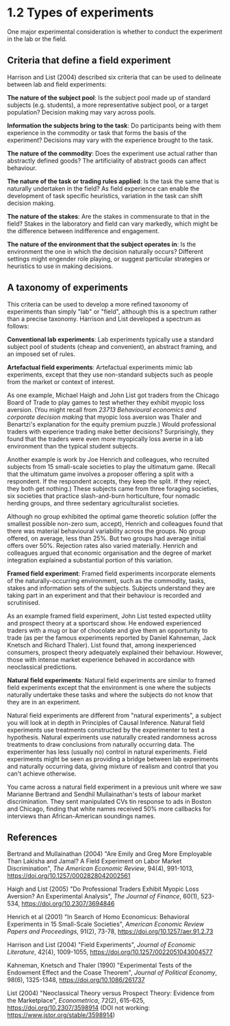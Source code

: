 # 1.2 Types of experiments

One major experimental consideration is whether to conduct the experiment in the lab or the field.

## Criteria that define a field experiment

Harrison and List (2004) described six criteria that can be used to delineate between lab and field experiments:

**The nature of the subject pool**: Is the subject pool made up of standard subjects (e.g. students), a more representative subject pool, or a target population? Decision making may vary across pools.

**Information the subjects bring to the task**: Do participants being with them experience in the commodity or task that forms the basis of the experiment? Decisions may vary with the experience brought to the task.

**The nature of the commodity**: Does the experiment use actual rather than abstractly defined goods? The artificiality of abstract goods can affect behaviour.

**The nature of the task or trading rules applied**: Is the task the same that is naturally undertaken in the field? As field experience can enable the development of task specific heuristics, variation in the task can shift decision making.

**The nature of the stakes**: Are the stakes in commensurate to that in the field? Stakes in the laboratory and field can vary markedly, which might be the difference between indifference and engagement.

**The nature of the environment that the subject operates in**: Is the environment the one in which the decision naturally occurs? Different settings might engender role playing, or suggest particular strategies or heuristics to use in making decisions.

## A taxonomy of experiments

This criteria can be used to develop a more refined taxonomy of experiments than simply "lab" or "field", although this is a spectrum rather than a precise taxonomy. Harrison and List developed a spectrum as follows:

**Conventional lab experiments**: Lab experiments typically use a standard subject pool of students (cheap and convenient), an abstract framing, and an imposed set of rules. 

**Artefactual field experiments**: Artefactual experiments mimic lab experiments, except that they use non-standard subjects such as people from the market or context of interest.

As one example, Michael Haigh and John List got traders from the Chicago Board of Trade to play games to test whether they exhibit myopic loss aversion. (You might recall from *23713 Behavioural economics and corporate decision making* that myopic loss aversion was Thaler and Benartzi's explanation for the equity premium puzzle.) Would professional traders with experience trading make better decisions? Surprisingly, they found that the traders were even more myopically loss averse in a lab environment than the typical student subjects.

Another example is work by Joe Henrich and colleagues, who recruited subjects from 15 small-scale societies to play the ultimatum game. (Recall that the ultimatum game involves a proposer offering a split with a respondent. If the respondent accepts, they keep the split. If they reject, they both get nothing.) These subjects came from three foraging societies, six societies that practice slash-and-burn horticulture, four nomadic herding groups, and three sedentary agriculturalist societies.

Although no group exhibited the optimal game theoretic solution (offer the smallest possible non-zero sum, accept), Henrich and colleagues found that there was material behavioural variability across the groups. No group offered, on average, less than 25%. But two groups had average initial offers over 50%. Rejection rates also varied materially. Henrich and colleagues argued that economic organisation and the degree of market integration explained a substantial portion of this variation.

**Framed field experiment**: Framed field experiments incorporate elements of the naturally-occurring environment, such as the commodity, tasks, stakes and information sets of the subjects. Subjects understand they are taking part in an experiment and that their behaviour is recorded and scrutinised.

As an example framed field experiment, John List tested expected utility and prospect theory at a sportscard show. He endowed experienced traders with a mug or bar of chocolate and give them an opportunity to trade (as per the famous  experiments reported by Daniel Kahneman, Jack Knetsch and Richard Thaler). List found that, among inexperienced consumers, prospect theory adequately explained their behaviour. However, those with intense market experience behaved in accordance with neoclassical predictions.

**Natural field experiments**: Natural field experiments are similar to framed field experiments except that the environment is one where the subjects naturally undertake these tasks and where the subjects do not know that they are in an experiment.

Natural field experiments are different from "natural experiments", a subject you will look at in depth in Principles of Causal Inference. Natural field experiments use treatments constructed by the experimenter to test a hypothesis. Natural experiments use naturally created randomness across treatments to draw conclusions from naturally occurring data. The experimenter has less (usually no) control in natural experiments. Field experiments might be seen as providing a bridge between lab experiments and naturally occurring data, giving mixture of realism and control that you can't achieve otherwise.


You came across a natural field experiment in a previous unit where we saw Marianne Bertrand and Sendhil Mullainathan's tests of labour market discrimination. They sent manipulated CVs tin response to ads in Boston and Chicago, finding that white names received 50% more callbacks for interviews than African-American soundings names.

## References

Bertrand and Mullainathan (2004) "Are Emily and Greg More Employable Than Lakisha and Jamal? A Field Experiment on Labor Market Discrimination", *The American Economic Review*, 94(4), 991-1013, https://doi.org/10.1257/0002828042002561

Haigh and List (2005) "Do Professional Traders Exhibit Myopic Loss Aversion? An Experimental Analysis", *The Journal of Finance*, 60(1), 523-534, https://doi.org/10.2307/3694846

Henrich et al (2001) "In Search of Homo Economicus: Behavioral Experiments in 15 Small-Scale Societies", *American Economic Review Papers and Proceedings*, 91(2), 73-78, https://doi.org/10.1257/aer.91.2.73

Harrison and List (2004) "Field Experiments", *Journal of Economic Literature*, 42(4), 1009-1055, https://doi.org/10.1257/0022051043004577

Kahneman, Knetsch and Thaler (1990) "Experimental Tests of the Endowment Effect and the Coase Theorem", *Journal of Political Economy*, 98(6), 1325-1348, https://doi.org/10.1086/261737

List (2004) "Neoclassical Theory versus Prospect Theory: Evidence from the Marketplace", *Econometrica*, 72(2), 615-625, https://doi.org/10.2307/3598914 (DOI not working: https://www.jstor.org/stable/3598914)